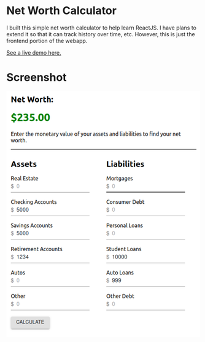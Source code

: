 # Net Worth Calculator 

I built this simple net worth calculator to help learn ReactJS. 
I have plans to extend it so that it can track history over time, etc. 
However, this is just the frontend portion of the webapp. 

[See a live demo here.](https://kind-agnesi-6fe883.netlify.app/)

# Screenshot

![Screenshot of the calculator](https://github.com/jomccr/net-worth-calculator/blob/main/screenshot.png)

